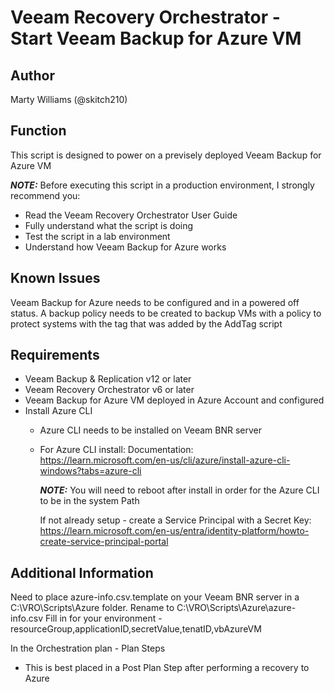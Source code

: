 # Veeam Recovery Orchestrator - Start Veeam Backup for Azure VM

## Author

Marty Williams (@skitch210)

## Function

This script is designed to power on a previsely deployed Veeam Backup for Azure VM


***NOTE:*** Before executing this script in a production environment, I strongly recommend you:

* Read the Veeam Recovery Orchestrator User Guide
* Fully understand what the script is doing
* Test the script in a lab environment
* Understand how Veeam Backup for Azure works

## Known Issues

Veeam Backup for Azure needs to be configured and in a powered off status. A backup policy needs to be created to backup VMs with a policy to protect systems with the tag that was added by the AddTag script

## Requirements

* Veeam Backup & Replication v12 or later
* Veeam Recovery Orchestrator v6 or later
* Veeam Backup for Azure VM deployed in Azure Account and configured
* Install Azure CLI
  * Azure CLI needs to be installed on Veeam BNR server
  * For Azure CLI install:
    Documentation:
	  https://learn.microsoft.com/en-us/cli/azure/install-azure-cli-windows?tabs=azure-cli

    ***NOTE:*** You will need to reboot after install in order for the Azure CLI to be in the system Path

	  
    If not already setup - create a Service Principal with a Secret Key:
	  https://learn.microsoft.com/en-us/entra/identity-platform/howto-create-service-principal-portal

    
## Additional Information

Need to place azure-info.csv.template on your Veeam BNR server in a C:\VRO\Scripts\Azure folder.
Rename to C:\VRO\Scripts\Azure\azure-info.csv
Fill in for your environment - resourceGroup,applicationID,secretValue,tenatID,vbAzureVM

In the Orchestration plan - Plan Steps
* This is best placed in a Post Plan Step after performing a recovery to Azure